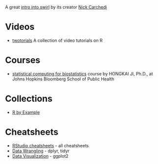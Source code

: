 A great [intro into swirl](https://www.youtube.com/watch?v=S1tBTlrx0JY) by its creator [Nick Carchedi](http://nickcarchedi.com/)

# Videos
- [twotorials](http://www.twotorials.com/) A collection of video tutorials on R

# Courses
- [statistical computing for biostatistics](http://www.biostat.jhsph.edu/~hji/courses/statcomputing/) course by HONGKAI JI, Ph.D., at Johns Hopkins Bloomberg School of Public Health

# Collections
 - [R by Example](http://www.mayin.org/ajayshah/KB/R/)
# Cheatsheets

- [RStudio cheatsheets](http://www.rstudio.com/resources/cheatsheets/) - all cheatsheets
 - [Data Wrangling](http://www.rstudio.com/wp-content/uploads/2015/02/data-wrangling-cheatsheet.pdf) - dplyr, tidyr
 - [Data Visualization](http://www.rstudio.com/wp-content/uploads/2015/03/ggplot2-cheatsheet.pdf) - ggplot2
